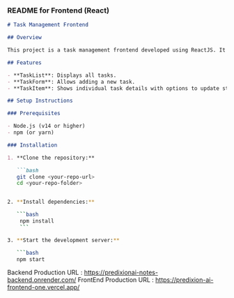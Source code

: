 
### README for Frontend (React)

```markdown
# Task Management Frontend

## Overview

This project is a task management frontend developed using ReactJS. It includes components to display tasks, add new tasks, and update/delete tasks with basic error handling and loading states.

## Features

- **TaskList**: Displays all tasks.
- **TaskForm**: Allows adding a new task.
- **TaskItem**: Shows individual task details with options to update status or delete.

## Setup Instructions

### Prerequisites

- Node.js (v14 or higher)
- npm (or yarn)

### Installation

1. **Clone the repository:**

   ```bash
   git clone <your-repo-url>
   cd <your-repo-folder>


2. **Install dependencies:**

   ```bash
    npm install
    ```

3. **Start the development server:**

   ```bash
   npm start
   ```

Backend Production URL : https://predixionai-notes-backend.onrender.com/
FrontEnd Production URL : https://predixion-ai-frontend-one.vercel.app/